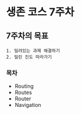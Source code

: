 # 생존 코스 7주차

## 7주차의 목표

    1. 밀려있는 과제 해결하기
    2. 밀린 진도 따라가기

### 목차

- Routing
- Routes
- Router
- Navigation
